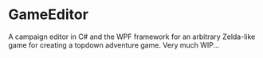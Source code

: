 # GameEditor
A campaign editor in C# and the WPF framework for an arbitrary Zelda-like game for creating a topdown adventure game.
Very much WIP...
